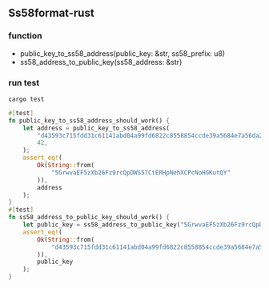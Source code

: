 ## Ss58format-rust
### function
* public_key_to_ss58_address(public_key: &str, ss58_prefix: u8)
* ss58_address_to_public_key(ss58_address: &str)
### run test
``
cargo test
``
```rust
#[test]
fn public_key_to_ss58_address_should_work() {
    let address = public_key_to_ss58_address(
        "d43593c715fdd31c61141abd04a99fd6822c8558854ccde39a5684e7a56da27d",
        42,
    );
    assert_eq!(
        Ok(String::from(
            "5GrwvaEF5zXb26Fz9rcQpDWS57CtERHpNehXCPcNoHGKutQY"
        )),
        address
    );
}
#[test]
fn ss58_address_to_public_key_should_work() {
    let public_key = ss58_address_to_public_key("5GrwvaEF5zXb26Fz9rcQpDWS57CtERHpNehXCPcNoHGKutQY");
    assert_eq!(
        Ok(String::from(
            "d43593c715fdd31c61141abd04a99fd6822c8558854ccde39a5684e7a56da27d"
        )),
        public_key
    );
}
```